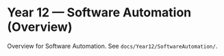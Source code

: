 # Year 12 — Software Automation (Overview)

Overview for Software Automation. See `docs/Year12/SoftwareAutomation/`.
